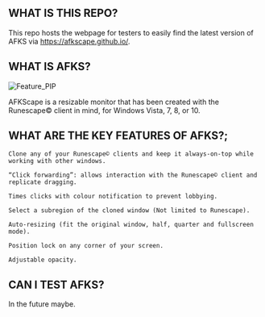 ## WHAT IS THIS REPO?
This repo hosts the webpage for testers to easily find the latest version of AFKS via https://afkscape.github.io/.

## WHAT IS AFKS?
![Feature_PIP](https://user-images.githubusercontent.com/80352375/125836377-c39947f0-c84a-4d84-ac5b-74f95196c369.gif)

AFKScape is a resizable monitor that has been created with the Runescape© client in mind, for Windows Vista, 7, 8, or 10.

## WHAT ARE THE KEY FEATURES OF AFKS?;

    Clone any of your Runescape© clients and keep it always-on-top while working with other windows.
    
    “Click forwarding”: allows interaction with the Runescape© client and replicate dragging.
    
    Times clicks with colour notification to prevent lobbying.
    
    Select a subregion of the cloned window (Not limited to Runescape).
    
    Auto-resizing (fit the original window, half, quarter and fullscreen mode).
    
    Position lock on any corner of your screen.
    
    Adjustable opacity.

## CAN I TEST AFKS?
In the future maybe.
